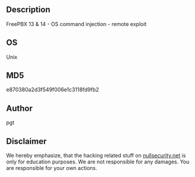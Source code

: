 Description
-----------
FreePBX 13 & 14 - OS command injection - remote exploit

OS
--
Unix

MD5
---
e870380a2d3f549f006e1c3118fd9fb2

Author
------
pgt

Disclaimer
----------
We hereby emphasize, that the hacking related stuff on
[nullsecurity.net](http://nullsecurity.net) is only for education purposes.
We are not responsible for any damages. You are responsible for your own
actions.
